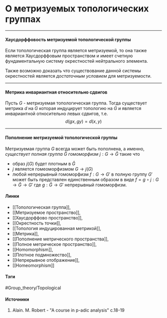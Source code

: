 # О метризуемых топологических группах
***
#### Хаусдорффовость метризуемой топологической группы
Если топологическая группа является метризуемой, то она также является Хаусдорффовым пространством и имеет счетную фундаментальную систему окрестностей нейтрального элемента. 

Также возможно доказать что существование данной системы окрестностей является *достаточным условием* для метризуемости.
***
#### Метрика инвариантная относительно сдвигов
Пусть $G$ - метризуемая топологическая группа. Тогда существует метрика $d$ на $G$ которая индуцирует топологию на $G$ и является инвариантной относительно левых сдвигов, т.е.
$$
d(gx,gy)=d(x,y)
$$
***
#### Пополнение метризуемой топологической группы
Метризуемая группа $G$ всегда может быть пополнена, а именно, *существует полная группа* $\widehat{G}$ *гомоморфизм* $j:G\to\widehat{G}$ такие что
- образ $j(G)$ будет плотным в $\widehat{G}$
- $j$ является гомеоморфизмом $G\to j(G)$
- любой непрерывный гомоморфизм $f:G\to G'$ в полную группу $G'$ может быть представлен единственным образом в виде $f=g\circ j:G\to\widehat{G}\to G'$ где $g:\widehat{G}\to G'$ непрерывный гомоморфизм.
#### Линки
- [[Топологическая группа]],
- [[Метризуемое пространство]],
- [[Хаусдорффово пространство]],
- [[Окрестность точки]],
- [[Топология индуцированная метрикой]],
- [[Метрика]],
- [[Пополнение метрического пространства]],
- [[Полное метрическое пространство]],
- [[Homomorphism]],
- [[Плотное подмножество]],
- [[Непрерывное отображение]],
- [[Homeomorphism]]
#### Тэги
 #Group_theory/Topological 
#### Источники
1. Alain. M. Robert - "A course in p-adic analysis" c.18-19